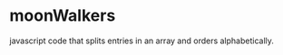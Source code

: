 moonWalkers
===========

javascript code that splits entries in an array and orders alphabetically.
